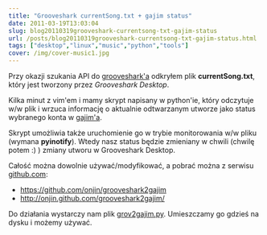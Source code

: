 ```yaml
---
title: "Grooveshark currentSong.txt + gajim status"
date: 2011-03-19T13:03:04
slug: blog20110319grooveshark-currentsong-txt-gajim-status
url: /posts/blog20110319grooveshark-currentsong-txt-gajim-status.html
tags: ["desktop","linux","music","python","tools"]
cover: /img/cover-music1.jpg
---
```

Przy okazji szukania API do <a href="http://grooveshark.com">grooveshark'a</a> odkryłem plik <b>currentSong.txt</b>, który jest tworzony przez <em>Grooveshark Desktop</em>.

Kilka minut z vim'em i mamy skrypt napisany w python'ie, który odczytuje w/w plik i wrzuca informację o aktualnie odtwarzanym utworze jako status wybranego konta w <a href="http://gajim.org">gajim'a</a>.

Skrypt umożliwia także uruchomienie go w trybie monitorowania w/w pliku (wymana <b>pyinotify</b>). Wtedy nasz status będzie zmieniany w chwili (chwilę potem :) ) zmiany utworu w Grooveshark Desktop.

Całość można dowolnie używać/modyfikować, a pobrać można z serwisu <a href="http://github.com">github.com</a>:

* <a href="https://github.com/onjin/grooveshark2gajim">https://github.com/onjin/grooveshark2gajim</a>
* <a href="http://onjin.github.com/grooveshark2gajim/">http://onjin.github.com/grooveshark2gajim/</a>


Do działania wystarczy nam plik <a href="https://github.com/onjin/grooveshark2gajim/raw/master/grov2gajim.py">grov2gajim.py</a>. Umieszczamy go gdzieś na dysku i możemy używać.
